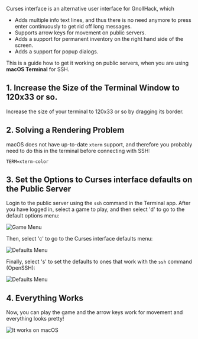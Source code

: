 Curses interface is an alternative user interface for GnollHack, which

- Adds multiple info text lines, and thus there is no need anymore to press enter continuously to get rid off long messages.
- Supports arrow keys for movement on public servers.
- Adds a support for permanent inventory on the right hand side of the screen.
- Adds a support for popup dialogs.

This is a guide how to get it working on public servers, when you are using **macOS Terminal** for SSH.

## 1. Increase the Size of the Terminal Window to 120x33 or so.

Increase the size of your terminal to 120x33 or so by dragging its border.

## 2. Solving a Rendering Problem

macOS does not have up-to-date `xterm` support, and therefore you probably need to do this in the terminal before connecting with SSH:

`TERM=xterm-color`

## 3. Set the Options to Curses interface defaults on the Public Server

Login to the public server using the `ssh` command in the Terminal app. After you have logged in, select a game to play, and then select 'd' to go to the default options menu:

![Game Menu](https://images.gnollhack.com/wiki/Curses/interface2/gamemenu-red.png)

Then, select 'c' to go to the Curses interface defaults menu:

![Defaults Menu](https://images.gnollhack.com/wiki/Curses/interface2/defaults-menu-red.png)

Finally, select 's' to set the defaults to ones that work with the `ssh` command (OpenSSH):

![Defaults Menu](https://images.gnollhack.com/wiki/Curses/interface2/curses-defaults-menu-red-ssh.png)


## 4. Everything Works

Now, you can play the game and the arrow keys work for movement and everything looks pretty!

![It works on macOS](https://images.gnollhack.com/wiki/Curses/curses-linux-works.png)
